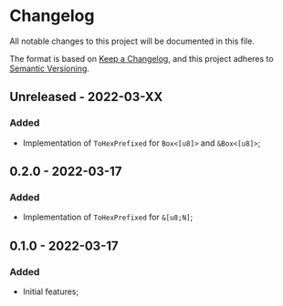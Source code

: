 # Changelog

All notable changes to this project will be documented in this file.

The format is based on [Keep a Changelog](https://keepachangelog.com/en/1.0.0/),
and this project adheres to [Semantic Versioning](https://semver.org/spec/v2.0.0.html).

<!-- ## Unreleased - YYYY-MM-DD

### Added

### Changed

### Deprecated

### Removed

### Fixed

### Security -->

## Unreleased - 2022-03-XX

### Added

- Implementation of `ToHexPrefixed` for `Box<[u8]>` and `&Box<[u8]>`;

## 0.2.0 - 2022-03-17

### Added

- Implementation of `ToHexPrefixed` for `&[u8;N]`;

## 0.1.0 - 2022-03-17

### Added

- Initial features;
